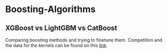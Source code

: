 # Boosting-Algorithms
## XGBoost vs LightGBM vs CatBoost
Comparing boosting methods and trying to finetune them. 
Competition and the data for the kernels can be found on this [link](https://www.kaggle.com/c/ieee-fraud-detection/overview)
